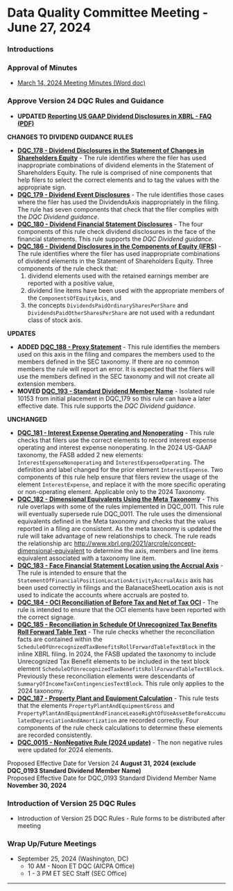 # Data Quality Committee Meeting - June 27, 2024

### Introductions

### Approval of Minutes
  + [March 14, 2024 Meeting Minutes (Word doc)](https://github.com/DataQualityCommittee/documentation/raw/master/meetings/jun_2024/DRAFTDQCMeetingNotes240314.docx)

### Approve Version 24 DQC Rules and Guidance 

  - **UPDATED [Reporting US GAAP Dividend Disclosures in XBRL - FAQ (PDF)](https://github.com/DataQualityCommittee/documentation/raw/master/guidance/guid-dividend.pdf)**
    
  **CHANGES TO DIVIDEND GUIDANCE RULES**
  - **[DQC_178 - Dividend Disclosures in the Statement of Changes in Shareholders Equity](https://github.com/dataqualitycommittee/dqc_us_rules/tree/v24/docs/DQC_US_0178/DQC_0178.md)** - The rule identifies where the filer has used inappropriate combinations of dividend elements in the Statement of Shareholders Equity. The rule is comprised of nine components that help filers to select the correct elements and to tag the values with the appropriate sign.
  - **[DQC_179 - Dividend Event Disclosures](https://github.com/dataqualitycommittee/dqc_us_rules/tree/v24/docs/DQC_US_0179/DQC_0179.md)** - The rule identifies those cases where the filer has used the DividendsAxis inappropriately in the filing.  The rule has seven components that check that the filer complies with the _DQC Dividend guidance_.
  - **[DQC_180 - Dividend Financial Statement Disclosures](https://github.com/dataqualitycommittee/dqc_us_rules/tree/v24/docs/DQC_US_0180/DQC_0180.md)** - The four components of this rule check dividend disclosures in the face of the financial statements. This rule supports the _DQC Dividend guidance_.
  - **[DQC_186 - Dividend Disclosures in the Components of Equity (IFRS)](https://github.com/dataqualitycommittee/dqc_us_rules/tree/v24/docs/DQC_IFRS_0186/DQC_0186.md)** - The rule identifies where the filer has used inappropriate combinations of dividend elements in the Statement of Shareholders Equity.  Three components of the rule check that: 
     1) dividend elements used with the retained earnings member are reported with a positive value, 
     2) dividend line items have been used with the appropriate members of the `ComponentsOfEquityAxis`, and 
     3) the concepts `DividendsPaidOrdinarySharesPerShare` and `DividendsPaidOtherSharesPerShare` are not used with a redundant class of stock axis.
    
  **UPDATES**
  - **ADDED [DQC_188 - Proxy Statement](https://github.com/dataqualitycommittee/dqc_us_rules/tree/v24/docs/DQC_US_0188/DQC_0188.md)** - This rule identifies the members used on this axis in the filing and compares the members used to the members defined in the SEC taxonomy.  If there are no common members the rule will report an error. It is expected that the filers will use the members defined in the SEC taxonomy and will not create all extension members. 
  - **MOVED [DQC_193 - Standard Dividend Member Name](https://github.com/dataqualitycommittee/dqc_us_rules/tree/v24/docs/DQC_US_0193/DQC_0193.md)** - Isolated rule 10153 from initial placement in DQC_179 so this rule can have a later effective date. This rule supports the _DQC Dividend guidance_. 
    
  **UNCHANGED**  
  - **[DQC_181 - Interest Expense Operating and Nonoperating](https://github.com/dataqualitycommittee/dqc_us_rules/tree/v24/docs/DQC_US_0181/DQC_0181.md)** - This rule checks that filers use the correct elements to record interest expense operating and interest expense nonoperating. In the 2024 US-GAAP taxonomy, the FASB added 2 new elements: `InterestExpenseNonoperating` and `InterestExpenseOperating`. The definition and label changed for the prior element `InterestExpense`.  Two components of this rule help ensure that filers review the usage of the element `InterestExpense`, and replace it with the more specific operating or non-operating element.  Applicable only to the 2024 Taxonomy.
  - **[DQC_182 - Dimensional Equivalents Using the Meta Taxonomy](https://github.com/dataqualitycommittee/dqc_us_rules/tree/v24/docs/DQC_US_0182/DQC_0182.md)** - This rule overlaps with some of the rules implemented in DQC_0011. This rule will eventually supersede rule DQC_0011. The rule uses the dimensional equivalents defined in the Meta taxonomy and checks that the values reported in a filing are consistent. As the meta taxonomy is updated the rule will take advantage of new relationships to check.
The rule reads the relationship arc http://www.xbrl.org/2021/arcrole/concept-dimensional-equivalent to determine the axis, members and line items equivalent associated with a taxonomy line item.
  - **[DQC_183 - Face Financial Statement Location using the Accrual Axis](https://github.com/dataqualitycommittee/dqc_us_rules/tree/v24/docs/DQC_US_0183/DQC_0183.md)** - The rule is intended to ensure that the `StatementOfFinancialPositionLocationActivityAccrualAxis` axis has been used correctly in filings and the BalanaceSheetLocation axis is not used to indicate the accounts where accruals are posted to.
  - **[DQC_184 - OCI Reconciliation of Before Tax and Net of Tax OCI](https://github.com/dataqualitycommittee/dqc_us_rules/tree/v24/docs/DQC_US_0184/DQC_0184.md)** - The rule is intended to ensure that the OCI elements have been reported with the correct signage.
  - **[DQC_185 - Reconciliation in Schedule Of Unrecognized Tax Benefits Roll Forward Table Text](https://github.com/dataqualitycommittee/dqc_us_rules/tree/v24/docs/DQC_US_0185/DQC_0185.md)** - The rule checks whether the reconciliation facts are contained within the `ScheduleOfUnrecognizedTaxBenefitsRollForwardTableTextBlock` in the inline XBRL filing. In 2024, the FASB updated the taxonomy to include Unrecognized Tax Benefit elements to be included in the text block element `ScheduleOfUnrecognizedTaxBenefitsRollForwardTableTextBlock`. Previously these reconciliation elements were descendants of `SummaryOfIncomeTaxContingenciesTextBlock`. This rule only applies to the 2024 taxonomy.
  - **[DQC_187 - Property Plant and Equipment Calculation](https://github.com/dataqualitycommittee/dqc_us_rules/tree/v24/docs/DQC_US_0187/DQC_0187.md)** - This rule tests that the elements `PropertyPlantAndEquipmentGross` and  `PropertyPlantAndEquipmentAndFinanceLeaseRightOfUseAssetBeforeAccumulatedDepreciationAndAmortization` are recorded correctly.  Four components of the rule check calculations to determine these elements are recorded consistently.
  - **[DQC_0015 - NonNegative Rule (2024 update)](https://github.com/dataqualitycommittee/dqc_us_rules/tree/v24/docs/DQC_US_0015/DQC_0015.md)** - The non negative rules were updated for 2024 elements.  


Proposed Effective Date for Version 24 **August 31, 2024 (exclude DQC_0193 Standard Dividend Member Name)**  
Proposed Effective Date for DQC_0193 Standard Dividend Member Name **November 30, 2024** 

### Introduction of Version 25 DQC Rules
  - Introduction of Version 25 DQC Rules - Rule forms to be distributed after meeting
### Wrap Up/Future Meetings
  - September 25, 2024 (Washington, DC)
    - 10 AM - Noon ET DQC (AICPA Office)
    - 1 - 3 PM ET SEC Staff (SEC Office) 
______________________
